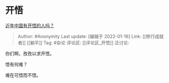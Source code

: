 # 开悟
[近年中国有开悟的人吗？](https://www.zhihu.com/question/302653213/answer/650855515)

> Author: #Anonymity
> Last update: [编辑于 2022-01-16]
> Link: [[修行成就者]] [[躺平]]
> Tag: #杂论
> 评论区: [[评论区_开悟]]
> 泛讨论:

你们啊，孜孜以求开悟。

悟有何难？

难在可悟而不悟。
